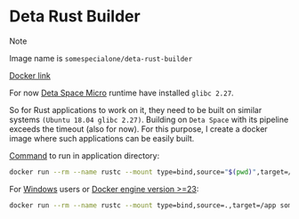 # Deta Rust Builder

> [!NOTE]
> Image name is `somespecialone/deta-rust-builder`
> 
> [Docker link](https://hub.docker.com/r/somespecialone/deta-rust-builder)

For now [Deta Space Micro](https://deta.space/docs/en/build/reference/runtime) runtime have installed `glibc 2.27`.

So for Rust applications to work on it, they need to be built on similar systems `(Ubuntu 18.04 glibc 2.27)`.
Building on `Deta Space` with its pipeline exceeds the timeout (also for now).
For this purpose, I create a docker image where such applications can be easily built.

[Command](./build-app.sh) to run in application directory:

```sh
docker run --rm --name rustc --mount type=bind,source="$(pwd)",target=/app somespecialone/deta-rust-builder:latest cargo build --release
```

For [Windows](./build-app.ps1) users
or [Docker engine version >=23](https://docs.docker.com/engine/reference/commandline/run/#volume):

```sh
docker run --rm --name rustc --mount type=bind,source=.,target=/app somespecialone/deta-rust-builder:latest cargo build --release
```
